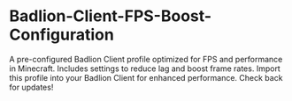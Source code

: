 # Badlion-Client-FPS-Boost-Configuration
A pre-configured Badlion Client profile optimized for FPS and performance in Minecraft. Includes settings to reduce lag and boost frame rates. Import this profile into your Badlion Client for enhanced performance. Check back for updates!
